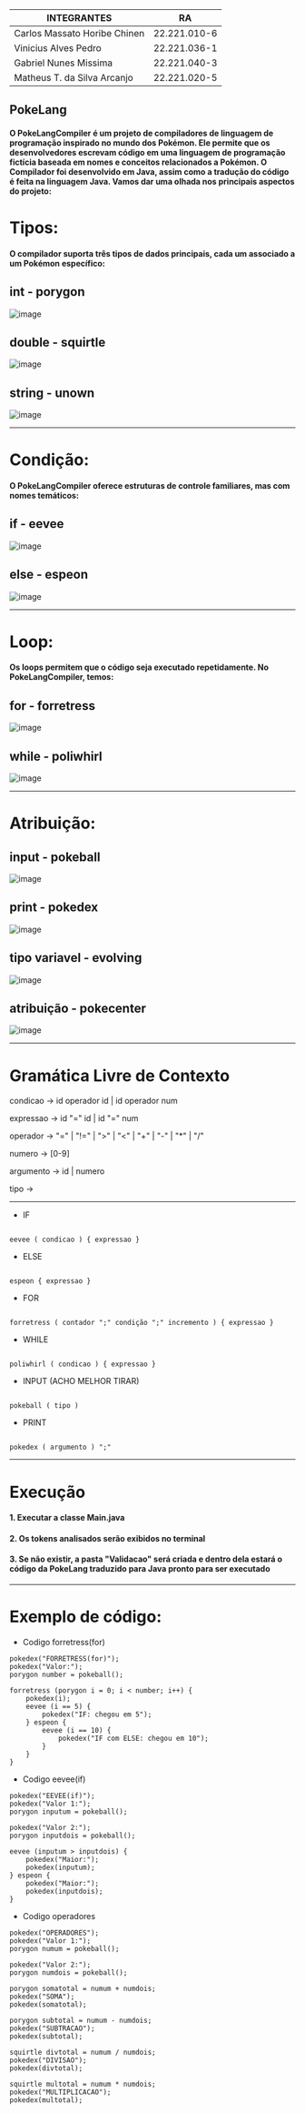 | INTEGRANTES                  | RA           |
| ---------------------------- | ------------ |
| Carlos Massato Horibe Chinen | 22.221.010-6 |
| Vinicius Alves Pedro         | 22.221.036-1 |
| Gabriel Nunes Missima        | 22.221.040-3 |
| Matheus T. da Silva Arcanjo  | 22.221.020-5 |

## PokeLang

#### O PokeLangCompiler é um projeto de compiladores de linguagem de programação inspirado no mundo dos Pokémon. Ele permite que os desenvolvedores escrevam código em uma linguagem de programação fictícia baseada em nomes e conceitos relacionados a Pokémon. O Compilador foi desenvolvido em Java, assim como a tradução do código é feita na linguagem Java. Vamos dar uma olhada nos principais aspectos do projeto:

# Tipos:

#### O compilador suporta três tipos de dados principais, cada um associado a um Pokémon específico:

## int - porygon

![image](https://github.com/Massato01/PokeLangCompiler/assets/106417053/974b2b4f-210d-4748-ad78-cb4caa22ed31)

## double - squirtle

![image](https://github.com/Massato01/PokeLangCompiler/assets/106417053/6ae63308-a719-425c-a729-0ac98bd177d0)

## string - unown

![image](https://github.com/Massato01/PokeLangCompiler/assets/106417053/4bd9a4c0-0f3b-431f-99a0-9661827a8d39)

---

# Condição:

#### O PokeLangCompiler oferece estruturas de controle familiares, mas com nomes temáticos:

## if - eevee

![image](https://github.com/Massato01/PokeLangCompiler/assets/106417053/5d25cc53-2621-4a1a-b4b2-293d1c99f4c1)

## else - espeon

![image](https://github.com/Massato01/PokeLangCompiler/assets/106417053/1507bd1b-5070-4a9a-b9ab-dae89fc7427c)

---

# Loop:

#### Os loops permitem que o código seja executado repetidamente. No PokeLangCompiler, temos:

## for - forretress

![image](https://github.com/Massato01/PokeLangCompiler/assets/106417053/d51421a2-c479-4c9d-9c32-168430fc0c28)

## while - poliwhirl

![image](https://github.com/Massato01/PokeLangCompiler/assets/106417053/7dfa5e06-6f2e-4281-84c4-00a6e54f17f3)

---

# Atribuição:

## input - pokeball

![image](https://github.com/Massato01/PokeLangCompiler/assets/106417053/b61b2e12-dbd1-48e1-a861-b9c629defd26)

## print - pokedex

![image](https://github.com/Massato01/PokeLangCompiler/assets/106417053/3dfd2c46-50d6-474c-ab4c-46a45e07831f)

## tipo variavel - evolving

![image](https://github.com/Massato01/PokeLangCompiler/assets/106417053/12d15fd9-54c2-4df4-99bc-d0cd72e9f7d8)

## atribuição - pokecenter

![image](https://github.com/Massato01/PokeLangCompiler/assets/106417053/8d00d0e9-551f-450f-b4c1-a8e90b1266ac)

---

# Gramática Livre de Contexto

condicao -> id operador id | id operador num

expressao -> id "=" id | id "=" num

operador -> "=" | "!=" | ">" | "<" | "+" | "-" | "\*" | "/"

numero -> [0-9]

argumento -> id | numero

tipo ->

---

- IF

```

eevee ( condicao ) { expressao }

```

- ELSE

```

espeon { expressao }

```

- FOR

```

forretress ( contador ";" condição ";" incremento ) { expressao }

```

- WHILE

```

poliwhirl ( condicao ) { expressao }

```

- INPUT (ACHO MELHOR TIRAR)

```

pokeball ( tipo )

```

- PRINT

```

pokedex ( argumento ) ";"

```

---

# Execução

#### 1. Executar a classe Main.java

#### 2. Os tokens analisados serão exibidos no terminal

#### 3. Se não existir, a pasta "Validacao" será criada e dentro dela estará o código da PokeLang traduzido para Java pronto para ser executado

---

# Exemplo de código:

- Codigo forretress(for)

```
pokedex("FORRETRESS(for)");
pokedex("Valor:");
porygon number = pokeball();

forretress (porygon i = 0; i < number; i++) {
    pokedex(i);
    eevee (i == 5) {
        pokedex("IF: chegou em 5");
    } espeon {
        eevee (i == 10) {
            pokedex("IF com ELSE: chegou em 10");
        }
    }
}
```

- Codigo eevee(if)

```
pokedex("EEVEE(if)");
pokedex("Valor 1:");
porygon inputum = pokeball();

pokedex("Valor 2:");
porygon inputdois = pokeball();

eevee (inputum > inputdois) {
    pokedex("Maior:");
    pokedex(inputum);
} espeon {
    pokedex("Maior:");
    pokedex(inputdois);
}
```

- Codigo operadores

```
pokedex("OPERADORES");
pokedex("Valor 1:");
porygon numum = pokeball();

pokedex("Valor 2:");
porygon numdois = pokeball();

porygon somatotal = numum + numdois;
pokedex("SOMA");
pokedex(somatotal);

porygon subtotal = numum - numdois;
pokedex("SUBTRACAO");
pokedex(subtotal);

squirtle divtotal = numum / numdois;
pokedex("DIVISAO");
pokedex(divtotal);

squirtle multotal = numum * numdois;
pokedex("MULTIPLICACAO");
pokedex(multotal);
```
